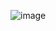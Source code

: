 ![image](https://user-images.githubusercontent.com/115396155/194935509-94a870c5-a6ae-496e-8f5b-66452df94790.png)

